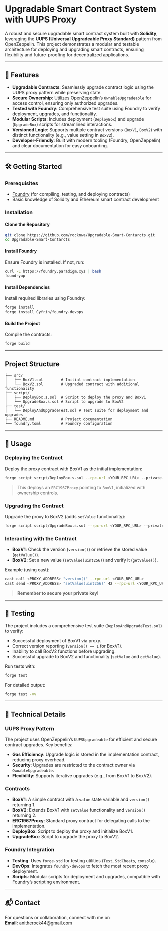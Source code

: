 # Upgradable Smart Contract System with UUPS Proxy

A robust and secure upgradable smart contract system built with **Solidity**, leveraging the **UUPS (Universal Upgradeable Proxy Standard)** pattern from OpenZeppelin. This project demonstrates a modular and testable architecture for deploying and upgrading smart contracts, ensuring flexibility and future-proofing for decentralized applications.

---

## 🌟 Features

- **Upgradable Contracts**: Seamlessly upgrade contract logic using the UUPS proxy pattern while preserving state.
- **Secure Ownership**: Utilizes OpenZeppelin’s `OwnableUpgradeable` for access control, ensuring only authorized upgrades.
- **Tested with Foundry**: Comprehensive test suite using Foundry to verify deployment, upgrades, and functionality.
- **Modular Scripts**: Includes deployment (`DeployBox`) and upgrade (`UpgradeBox`) scripts for streamlined interactions.
- **Versioned Logic**: Supports multiple contract versions (`BoxV1`, `BoxV2`) with distinct functionality (e.g., value setting in `BoxV2`).
- **Developer-Friendly**: Built with modern tooling (Foundry, OpenZeppelin) and clear documentation for easy onboarding.

---

## 🛠️ Getting Started

### Prerequisites
- [Foundry](https://getfoundry.sh/) (for compiling, testing, and deploying contracts)
- Basic knowledge of Solidity and Ethereum smart contract development

### Installation

#### Clone the Repository
```bash
git clone https://github.com/rocknwa/Upgradable-Smart-Contarcts.git
cd Upgradable-Smart-Contarcts
```

#### Install Foundry
Ensure Foundry is installed. If not, run:
```bash
curl -L https://foundry.paradigm.xyz | bash
foundryup
```

#### Install Dependencies
Install required libraries using Foundry:
```bash
forge install 
forge install Cyfrin/foundry-devops
```

#### Build the Project
Compile the contracts:
```bash
forge build
```

---

## Project Structure

```
├── src/
│   ├── BoxV1.sol        # Initial contract implementation
│   └── BoxV2.sol        # Upgraded contract with additional functionality
├── script/
│   ├── DeployBox.s.sol  # Script to deploy the proxy and BoxV1
│   └── UpgradeBox.s.sol # Script to upgrade to BoxV2
├── test/
│   └── DeployAndUpgradeTest.sol # Test suite for deployment and upgrades
├── README.md            # Project documentation
└── foundry.toml         # Foundry configuration
```

---

## 🚀 Usage

### Deploying the Contract

Deploy the proxy contract with BoxV1 as the initial implementation:
```bash
forge script script/DeployBox.s.sol --rpc-url <YOUR_RPC_URL> --private-key <YOUR_PRIVATE_KEY> --broadcast
```
> This deploys an `ERC1967Proxy` pointing to `BoxV1`, initialized with ownership controls.

### Upgrading the Contract

Upgrade the proxy to BoxV2 (adds `setValue` functionality):
```bash
forge script script/UpgradeBox.s.sol --rpc-url <YOUR_RPC_URL> --private-key <YOUR_PRIVATE_KEY> --broadcast
```

### Interacting with the Contract

- **BoxV1**: Check the version (`version()`) or retrieve the stored value (`getValue()`).
- **BoxV2**: Set a new value (`setValue(uint256)`) and verify it (`getValue()`).

Example (using cast):
```bash
cast call <PROXY_ADDRESS> "version()" --rpc-url <YOUR_RPC_URL>
cast send <PROXY_ADDRESS> "setValue(uint256)" 42 --rpc-url <YOUR_RPC_URL> --private-key <YOUR_PRIVATE_KEY>
```
> **Remember to secure your private key!**

---

## 🧪 Testing

The project includes a comprehensive test suite (`DeployAndUpgradeTest.sol`) to verify:
- Successful deployment of BoxV1 via proxy.
- Correct version reporting (`version() == 1` for BoxV1).
- Inability to call BoxV2 functions before upgrading.
- Successful upgrade to BoxV2 and functionality (`setValue` and `getValue`).

Run tests with:
```bash
forge test
```
For detailed output:
```bash
forge test -vv
```

---

## 📖 Technical Details

### UUPS Proxy Pattern

The project uses OpenZeppelin’s `UUPSUpgradeable` for efficient and secure contract upgrades. Key benefits:

- **Gas Efficiency**: Upgrade logic is stored in the implementation contract, reducing proxy overhead.
- **Security**: Upgrades are restricted to the contract owner via `OwnableUpgradeable`.
- **Flexibility**: Supports iterative upgrades (e.g., from BoxV1 to BoxV2).

### Contracts

- **BoxV1**: A simple contract with a `value` state variable and `version()` returning 1.
- **BoxV2**: Extends BoxV1 with `setValue` functionality and `version()` returning 2.
- **ERC1967Proxy**: Standard proxy contract for delegating calls to the implementation.
- **DeployBox**: Script to deploy the proxy and initialize BoxV1.
- **UpgradeBox**: Script to upgrade the proxy to BoxV2.

### Foundry Integration

- **Testing**: Uses `forge-std` for testing utilities (`Test`, `StdCheats`, `console`).
- **DevOps**: Integrates `foundry-devops` to fetch the most recent proxy deployment.
- **Scripts**: Modular scripts for deployment and upgrades, compatible with Foundry’s scripting environment.

---

## 📬 Contact

For questions or collaboration, connect with me on  
**Email:** [anitherock44@gmail.com](mailto:anitherock44@gmail.com)
